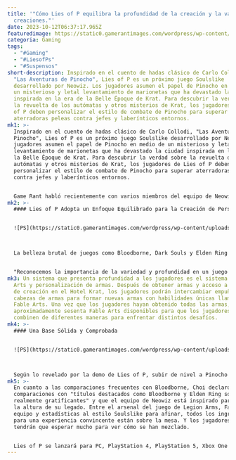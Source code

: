 ```yaml
---
title: '"Cómo Lies of P equilibra la profundidad de la creación y la variedad de
  creaciones."'
date: 2023-10-12T06:37:17.965Z
featuredimage: https://static0.gamerantimages.com/wordpress/wp-content/uploads/2023/09/lies-of-p-sharpening-weapon.jpg?q=50&fit=contain&w=1140&h=&dpr=1.5
categoria: Gaming
tags:
  - "#Gaming"
  - "#LiesofPs"
  - "#Suspensos"
short-description: Inspirado en el cuento de hadas clásico de Carlo Collodi,
  "Las Aventuras de Pinocho", Lies of P es un próximo juego Soulslike
  desarrollado por Neowiz. Los jugadores asumen el papel de Pinocho en medio de
  un misterioso y letal levantamiento de marionetas que ha devastado la ciudad
  inspirada en la era de la Belle Époque de Krat. Para descubrir la verdad sobre
  la revuelta de los autómatas y otros misterios de Krat, los jugadores de Lies
  of P deben personalizar el estilo de combate de Pinocho para superar
  aterradoras peleas contra jefes y laberínticos entornos.
mk1: >-
  Inspirado en el cuento de hadas clásico de Carlo Collodi, "Las Aventuras de
  Pinocho", Lies of P es un próximo juego Soulslike desarrollado por Neowiz. Los
  jugadores asumen el papel de Pinocho en medio de un misterioso y letal
  levantamiento de marionetas que ha devastado la ciudad inspirada en la era de
  la Belle Époque de Krat. Para descubrir la verdad sobre la revuelta de los
  autómatas y otros misterios de Krat, los jugadores de Lies of P deben
  personalizar el estilo de combate de Pinocho para superar aterradoras peleas
  contra jefes y laberínticos entornos.


  Game Rant habló recientemente con varios miembros del equipo de Neowiz, incluido el director Jiwon Choi, sobre la profundidad y variedad de las opciones de creación que tendrán los jugadores a su disposición mientras exploran Krat. Los elementos principales del arsenal de Pinocho consisten en empuñaduras y cabezas de armas personalizables, Legion Arms, componentes de marionetas que sirven como equipo y estadísticas del jugador que se pueden distribuir.
mk2: >-
  #### Lies of P Adopta un Enfoque Equilibrado para la Creación de Personajes


  ![PS](https://static0.gamerantimages.com/wordpress/wp-content/uploads/2022/05/LiesOfP2-1.jpg?q=50&fit=crop&w=1500&dpr=1.5 "PS")



  La belleza brutal de juegos como Bloodborne, Dark Souls y Elden Ring radica en la mezcla de profundidad y flexibilidad que ofrecen a los jugadores, además de la dificultad constante que obliga a los jugadores a aprender y adaptarse. Las múltiples opciones de creación de personajes carecen de relevancia a menos que tengan un impacto significativo en cómo juega su personaje, y se requieren sistemas profundos para lograr el atractivo diseño polifacético que hace que los Soulslikes sean especiales. Según Jiwon Choi, lograr este equilibrio fue un objetivo crucial para Neowiz:


  "Reconocemos la importancia de la variedad y profundidad en un juego Soulslike. Si hay diversidad sin profundidad, es menos atractivo para los jugadores, por lo que queríamos asegurarnos de que el juego ofreciera ambas en la medida de lo posible."
mk3: Un sistema que presenta profundidad a los jugadores es el sistema de Fable
  Arts y personalización de armas. Después de obtener armas y acceso a la mesa
  de creación en el Hotel Krat, los jugadores podrán intercambiar empuñaduras y
  cabezas de armas para formar nuevas armas con habilidades únicas llamadas
  Fable Arts. Una vez que los jugadores hayan obtenido todas las armas, habrá
  aproximadamente sesenta Fable Arts disponibles para que los jugadores las
  combinen de diferentes maneras para enfrentar distintos desafíos.
mk4: >-
  #### Una Base Sólida y Comprobada


  ![PS](https://static0.gamerantimages.com/wordpress/wp-content/uploads/2023/07/fair-cropped.jpg?q=50&fit=crop&w=1500&dpr=1.5 "PS")



  Según lo revelado por la demo de Lies of P, subir de nivel a Pinocho será una experiencia familiar para los jugadores experimentados de Soulslike. Cada nivel ganado otorga un punto que se puede distribuir en varios atributos, incluidos los que afectan la salud, la resistencia, la carga de equipo y una elección entre estadísticas de daño más inclinadas hacia la destreza o la fuerza. Esta puede ser la parte más tradicional del sistema de creación de personajes de Lies of P, pero ha proporcionado una base sólida para casi todos los títulos definidores del género de FromSoft.
mk5: >-
  En cuanto a las comparaciones frecuentes con Bloodborne, Choi declaró que las
  comparaciones con "títulos destacados como Bloodborne y Elden Ring son
  realmente gratificantes" y que el equipo de Neowiz está inspirado para estar a
  la altura de su legado. Entre el arsenal del juego de Legion Arms, Fable Arts,
  equipo y estadísticas al estilo Soulslike para afinar, todos los ingredientes
  para una experiencia convincente están sobre la mesa. Y los jugadores no
  tendrán que esperar mucho para ver cómo se han mezclado.


  Lies of P se lanzará para PC, PlayStation 4, PlayStation 5, Xbox One y Xbox Series X|S el 19 de septiembre.
---
```


